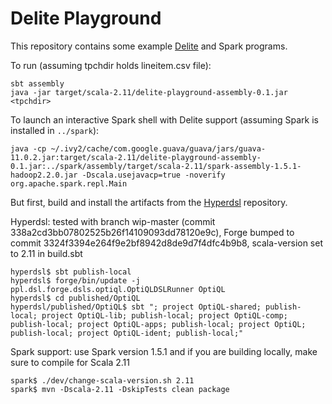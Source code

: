 Delite Playground
=================

This repository contains some example [Delite](http://stanford-ppl.github.io/Delite/)
and Spark programs.

To run (assuming tpchdir holds lineitem.csv file):

    sbt assembly
    java -jar target/scala-2.11/delite-playground-assembly-0.1.jar <tpchdir>

To launch an interactive Spark shell with Delite support (assuming Spark is installed in `../spark`):

    java -cp ~/.ivy2/cache/com.google.guava/guava/jars/guava-11.0.2.jar:target/scala-2.11/delite-playground-assembly-0.1.jar:../spark/assembly/target/scala-2.11/spark-assembly-1.5.1-hadoop2.2.0.jar -Dscala.usejavacp=true -noverify org.apache.spark.repl.Main

But first, build and install the artifacts from the
[Hyperdsl](https://github.com/stanford-ppl/hyperdsl)
repository.

Hyperdsl: tested with branch wip-master (commit 338a2cd3bb07802525b26f14109093dd78120e9c), Forge bumped to commit 3324f3394e264f9e2bf8942d8de9d7f4dfc4b9b8, scala-version set to 2.11 in build.sbt

    hyperdsl$ sbt publish-local
    hyperdsl$ forge/bin/update -j ppl.dsl.forge.dsls.optiql.OptiQLDSLRunner OptiQL
    hyperdsl$ cd published/OptiQL
    hyperdsl/published/OptiQL$ sbt "; project OptiQL-shared; publish-local; project OptiQL-lib; publish-local; project OptiQL-comp; publish-local; project OptiQL-apps; publish-local; project OptiQL; publish-local; project OptiQL-ident; publish-local;"

Spark support: use Spark version 1.5.1 and if you are building locally, make sure to compile for Scala 2.11

    spark$ ./dev/change-scala-version.sh 2.11
    spark$ mvn -Dscala-2.11 -DskipTests clean package


